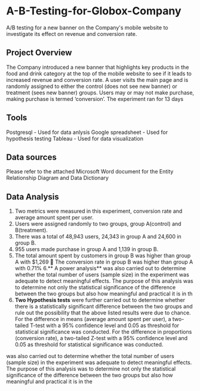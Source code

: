 # A-B-Testing-for-Globox-Company
A/B testing for a new banner on the Company's mobile website to investigate its effect on revenue and conversion rate.
## Project Overview
The Company introduced a new banner that highlights key products in the food and drink category at the top of the mobile website to see if it leads to increased revenue and conversion rate. A user visits the main page and is randomly assigned to either the control (does not see new banner) or treatment (sees new banner) groups. Users may or may not make purchase, making purchase is termed ‘conversion’. The experiment ran for 13 days
## Tools
Postgresql - Used for data anlysis
Google spreadsheet - Used for hypothesis testing
Tableau - Used for data visualization
## Data sources
Please refer to the attached Microsoft Word document for the Entity Relationship Diagram and Data Dictionary
## Data Analysis
1. Two metrics were measured in this experiment, conversion rate and average amount
spent per user.
2. Users were assigned randomly to two groups, group A(control) and B(treatment).
3. There was a total of 48,943 users, 24,343 in group A and 24,600 in group B.
4. 955 users made purchase in group A and 1,139 in group B.
5. The total amount spent by customers in group B was higher than group A with $1,269  The conversion rate in group B was higher than group A with 0.71%
6.** A power analysis** was also carried out to determine whether the total number of users (sample size) in the experiment was adequate to detect meaningful effects. The purpose of this analysis was to determine not only the statistical significance of the difference between the two groups but also how meaningful and practical it is in th
7.  **Two Hypothesis tests** were further carried out to determine whether there is a
statistically significant difference between the two groups and rule out the possibility that the above listed results were due to chance. For the difference in means (average amount spent per user), a two-tailed T-test with a 95% confidence level and 0.05 as threshold for statistical significance was conducted. For the difference in proportions (conversion rate), a two-tailed Z-test with a 95% confidence level and 0.05 as threshold for statistical significance was conducted.




 was also carried out to determine whether the total number of users (sample size) in the experiment was adequate to detect meaningful effects. The purpose of this analysis was to determine not only the statistical significance of the difference between the two groups but also how meaningful and practical it is in the
